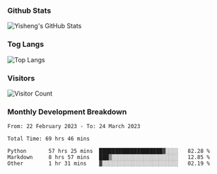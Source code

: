 ### Github Stats
![Yisheng's GitHub Stats](https://github-readme-stats-9qabuvhk1-gongyisheng.vercel.app/api?username=gongyisheng&count_private=true&show_icons=true)
### Tog Langs
![Top Langs](https://github-readme-stats-9qabuvhk1-gongyisheng.vercel.app/api/top-langs/?username=gongyisheng&layout=compact)
### Visitors
![Visitor Count](https://profile-counter.glitch.me/gongyisheng/count.svg)
### Monthly Development Breakdown
<!--START_SECTION:waka-->

```text
From: 22 February 2023 - To: 24 March 2023

Total Time: 69 hrs 46 mins

Python       57 hrs 25 mins  ████████████████████▓░░░░   82.28 %
Markdown     8 hrs 57 mins   ███▒░░░░░░░░░░░░░░░░░░░░░   12.85 %
Other        1 hr 31 mins    ▓░░░░░░░░░░░░░░░░░░░░░░░░   02.19 %
```

<!--END_SECTION:waka-->
